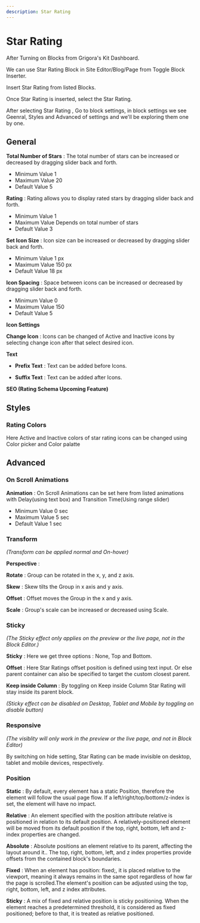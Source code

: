 ```yaml
---
description: Star Rating
---
```


# Star Rating

After Turning on Blocks from Grigora's Kit Dashboard.

We can use Star Rating Block in Site Editor/Blog/Page from Toggle Block Inserter.

Insert Star Rating from listed Blocks.

Once Star Rating is inserted, select the Star Rating.

After selecting Star Rating , Go to block settings, in block settings we see Geenral, Styles and Advanced of settings and we'll be exploring them one by one.

## General

**Total Number of Stars** : The total number of stars can be increased or decreased by dragging slider back and forth.
- Minimum Value  1
- Maximum Value  20 
- Default Value  5 

**Rating** : Rating allows you to display rated stars by dragging slider back and forth.
- Minimum Value  1
- Maximum Value  Depends on total number of stars 
- Default Value  3

**Set Icon Size** : Icon size can be increased or decreased by dragging slider back and forth.
- Minimum Value  1 px
- Maximum Value  150 px 
- Default Value  18 px

**Icon Spacing** : Space between icons can be increased or decreased by dragging slider back and forth.
- Minimum Value  0
- Maximum Value  150 
- Default Value  5

**Icon Settings**

**Change Icon** : Icons can be changed of Active and Inactive icons by selecting change icon after that select desired icon.

**Text**

- **Prefix Text** : Text can be added before Icons.

- **Suffix Text** : Text can be added after Icons.

**SEO (Rating Schema Upcoming Feature)**

## Styles

### Rating Colors

Here Active and Inactive colors of star rating icons can be changed using Color picker and Color palatte

## Advanced

### On Scroll Animations

**Animation** : On Scroll Animations can be set here from listed animations with Delay(using text box) and Transition Time(Using range slider)
- Minimum Value 0 sec
- Maximum Value 5 sec
- Default Value 1 sec

### Transform
*(Transform can be applied normal and On-hover)*

**Perspective** : 

**Rotate** : Group can be rotated in the x, y, and z axis.

**Skew** : Skew tilts the Group in x axis and y axis.

**Offset** : Offset moves the Group in the x and y axis.

**Scale** : Group's scale can be increased or decreased using Scale.

<!-- ### Motion Animations

#### On Mouse Movement 

**2D Movement** : To apply 2D on mouse movement click on edit icon(Here Star Rating will move in X and Y axis).
- **Direction** : Here two directions can be selected Same or Opposite.
- **Displacement**: In displacement we can set Star Ratings movement using range slider.
    - Minimum value is 0. 
    - Maximum value is 100.
    - Default value is 35.

**3D Movement** : To apply 3D on mouse movement click on edit icon(Here Star Rating will move in X, Y and Z axis).
- **Direction** : Here two directions can be selected Same or Opposite.
- **Displacement**: In displacement we can set Star Rating movement using range slider.
    - Minimum value is 0. 
    - Maximum value is 100.
    - Default value is 20.

#### On Scroll Movement 

**Vertical Movement**  : To apply vertical on scroll movement click on edit icon.
- **From Viewport** :  -->

### Sticky 
*(The Sticky effect only applies on the preview or the live page, not in the Block Editor.)*

**Sticky** :  Here we get three options : None, Top and Bottom.

**Offset** : Here Star Ratings offset position is defined using text input. Or else parent container can also be specified to target the custom closest parent.

**Keep inside Column** : By toggling on Keep inside Column Star Rating will stay inside its parent block.

*(Sticky effect can be disabled on Desktop, Tablet and Mobile by toggling on disable button)*

### Responsive 
*(The visiblity will only work in the preview or the live page, and not in Block Editor)*

By switching on hide setting, Star Rating can be made invisible on desktop, tablet and mobile devices, respectively.

### Position

**Static** : By default, every element has a static Position, therefore the element will follow the usual page flow. If a left/right/top/bottom/z-index is set, the element will have no impact.

**Relative** : An element specified with the position attribute relative is positioned in relation to its default position. A relatively-positioned element will be moved from its default position if the top, right, bottom, left and z-index properties are changed.

**Absolute** : Absolute positions an element relative to its parent, affecting the layout around it.. The top, right, bottom, left, and z index properties provide offsets from the contained block's boundaries.

**Fixed** : When an element has position: fixed;, it is placed relative to the viewport, meaning it always remains in the same spot regardless of how far the page is scrolled.The element's position can be adjusted using the top, right, bottom, left, and z index attributes.

**Sticky** : A mix of fixed and relative position is sticky positioning. When the element reaches a predetermined threshold, it is considered as fixed positioned; before to that, it is treated as relative positioned. 

